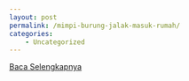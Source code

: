 ```yaml
---
layout: post
permalink: /mimpi-burung-jalak-masuk-rumah/
categories:
    - Uncategorized
---
```


[Baca Selengkapnya](/05)